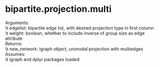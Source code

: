 # bipartite.projection.multi

Arguments: <br>
   \t edgelist: bipartite edge list, with desired projection type in first column <br>
   \t weight: boolean, whether to include inverse of group size as edge attribute <br>
Returns: <br>
   \t new_network: igraph object, unimodal projection with multiedges <br>
Assumes: <br>
   \t igraph and dplyr packages loaded 
